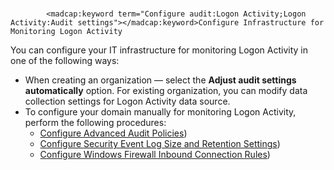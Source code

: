 # 
            <madcap:keyword term="Configure audit:Logon Activity;Logon Activity:Audit settings"></madcap:keyword>Configure Infrastructure for Monitoring Logon Activity

You can configure your IT infrastructure for monitoring Logon Activity in one of the following ways:

- When creating an organization — select the **Adjust audit settings automatically** option. For existing organization, you can modify data collection settings for Logon Activity data source.
- To configure your domain manually for monitoring Logon Activity, perform the following procedures:
    - [Configure Advanced Audit Policies](BasicAuditPolicies.md)) 
    - [Configure Security Event Log Size and Retention Settings](SecurityLogSize.md)) 
    - [Configure Windows Firewall Inbound Connection Rules](FirewallRules.md)) 